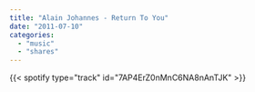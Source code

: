 ```yaml
---
title: "Alain Johannes - Return To You"
date: "2011-07-10"
categories:
  - "music"
  - "shares"
---
```


{{< spotify type="track" id="7AP4ErZ0nMnC6NA8nAnTJK" >}}
